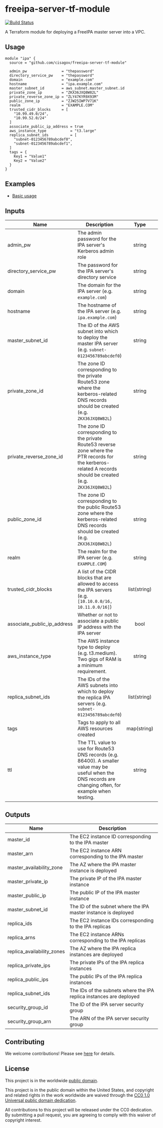 # freeipa-server-tf-module #

[![Build Status](https://travis-ci.com/cisagov/freeipa-server-tf-module.svg?branch=develop)](https://travis-ci.com/cisagov/freeipa-server-tf-module)

A Terraform module for deploying a FreeIPA master server into a VPC.

## Usage ##

```hcl
module "ipa" {
  source = "github.com/cisagov/freeipa-server-tf-module"

  admin_pw                = "thepassword"
  directory_service_pw    = "thepassword"
  domain                  = "example.com"
  hostname                = "ipa.example.com"
  master_subnet_id        = aws_subnet.master_subnet.id
  private_zone_ip         = "ZKX36JXQ8W82L"
  private_reverse_zone_ip = "ZLY47KYR9X93M"
  public_zone_ip          = "ZJW25IWP7V71K"
  realm                   = "EXAMPLE.COM"
  trusted_cidr_blocks     = [
    "10.99.49.0/24",
    "10.99.52.0/24"
  ]
  associate_public_ip_address = true
  aws_instance_type           = "t3.large"
  replica_subnet_ids          = [
    "subnet-0123456789abcdef0",
    "subnet-0123456789abcdef1",
  ]
  tags = {
    Key1 = "Value1"
    Key2 = "Value2"
  }
}
```

## Examples ##

* [Basic usage](https://github.com/cisagov/freeipa-server-tf-module/tree/develop/examples/basic_usage)

## Inputs ##

| Name | Description | Type | Default | Required |
|------|-------------|:----:|:-------:|:--------:|
| admin_pw | The admin password for the IPA server's Kerberos admin role | string | | yes |
| directory_service_pw | The password for the IPA server's directory service | string | | yes |
| domain | The domain for the IPA server (e.g. `example.com`) | string | | yes |
| hostname | The hostname of the IPA server (e.g. `ipa.example.com`) | string | | yes |
| master_subnet_id | The ID of the AWS subnet into which to deploy the master IPA server (e.g. `subnet-0123456789abcdef0`) | string | | yes |
| private_zone_id | The zone ID corresponding to the private Route53 zone where the kerberos-related DNS records should be created (e.g. `ZKX36JXQ8W82L`) | string | | yes |
| private_reverse_zone_id | The zone ID corresponding to the private Route53 reverse zone where the PTR records for the kerberos-related A records should be created (e.g. `ZKX36JXQ8W82L`) | string | | yes |
| public_zone_id | The zone ID corresponding to the public Route53 zone where the kerberos-related DNS records should be created (e.g. `ZKX36JXQ8W82L`) | string | | yes |
| realm | The realm for the IPA server (e.g. `EXAMPLE.COM`) | string | | yes |
| trusted_cidr_blocks | A list of the CIDR blocks that are allowed to access the IPA servers (e.g. `[10.10.0.0/16, 10.11.0.0/16]`) | list(string) | | yes |
| associate_public_ip_address | Whether or not to associate a public IP address with the IPA server | bool | `false` | no |
| aws_instance_type | The AWS instance type to deploy (e.g. t3.medium).  Two gigs of RAM is a minimum requirement. | string | `t3.small` | no |
| replica_subnet_ids | The IDs of the AWS subnets into which to deploy the replica IPA servers (e.g. `subnet-0123456789abcdef0`) | list(string) | `{}` | no |
| tags | Tags to apply to all AWS resources created | map(string) | `{}` | no |
| ttl | The TTL value to use for Route53 DNS records (e.g. 86400).  A smaller value may be useful when the DNS records are changing often, for example when testing. | string | `86400` | no |

## Outputs ##

| Name | Description |
|------|-------------|
| master_id | The EC2 instance ID corresponding to the IPA master |
| master_arn | The EC2 instance ARN corresponding to the IPA master |
| master_availability_zone | The AZ where the IPA master instance is deployed |
| master_private_ip | The private IP of the IPA master instance |
| master_public_ip | The public IP of the IPA master instance |
| master_subnet_id | The ID of the subnet where the IPA master instance is deployed |
| replica_ids | The EC2 instance IDs corresponding to the IPA replicas |
| replica_arns | The EC2 instance ARNs corresponding to the IPA replicas |
| replica_availability_zones | The AZ where the IPA replica instances are deployed |
| replica_private_ips | The private IPs of the IPA replica instances |
| replica_public_ips | The public IPs of the IPA replica instances |
| replica_subnet_ids | The IDs of the subnets where the IPA replica instances are deployed |
| security_group_id | The ID of the IPA server security group |
| security_group_arn | The ARN of the IPA server security group |

## Contributing ##

We welcome contributions!  Please see [here](CONTRIBUTING.md) for
details.

## License ##

This project is in the worldwide [public domain](LICENSE).

This project is in the public domain within the United States, and
copyright and related rights in the work worldwide are waived through
the [CC0 1.0 Universal public domain
dedication](https://creativecommons.org/publicdomain/zero/1.0/).

All contributions to this project will be released under the CC0
dedication. By submitting a pull request, you are agreeing to comply
with this waiver of copyright interest.
